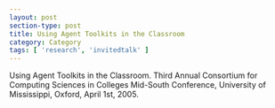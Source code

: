```yaml
---
layout: post
section-type: post
title: Using Agent Toolkits in the Classroom
category: Category
tags: [ 'research', 'invitedtalk' ]
---
```

Using Agent Toolkits in the Classroom. Third Annual Consortium for Computing Sciences in Colleges Mid-South Conference, University of Mississippi, Oxford, April 1st, 2005.

